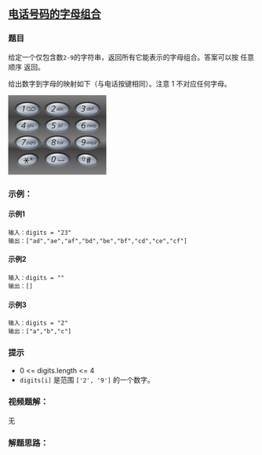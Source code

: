 ## [电话号码的字母组合](https://leetcode.cn/problems/letter-combinations-of-a-phone-number/)
### 题目

给定一个仅包含数`2-9`的字符串，返回所有它能表示的字母组合。答案可以按 任意顺序 返回。

给出数字到字母的映射如下（与电话按键相同）。注意 1 不对应任何字母。

![15_letter-combinations-of-a-phone-number](../../assets/15_letter-combinations-of-a-phone-number.png)

### 示例：

#### 示例1

	输入：digits = "23"
	输出：["ad","ae","af","bd","be","bf","cd","ce","cf"]

#### 示例2

	输入：digits = ""
	输出：[]

#### 示例3

	输入：digits = "2"
	输出：["a","b","c"]

### 提示

+ 0 <= digits.length <= 4
+ `digits[i]` 是范围 `['2', '9']` 的一个数字。

### 视频题解：

无


### 解题思路：